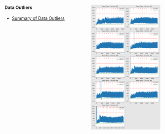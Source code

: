 #### Data Outliers  <img src="..\Power-Peaks.png" alt="power peaks" width="225" style="float:right;" />
- [Summary of Data Outliers](..\DataPeaks.html) 


